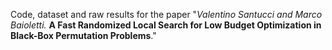 Code, dataset and raw results for the paper "*Valentino Santucci and Marco Baioletti.* **A Fast Randomized Local Search for Low Budget Optimization in Black-Box Permutation Problems**."